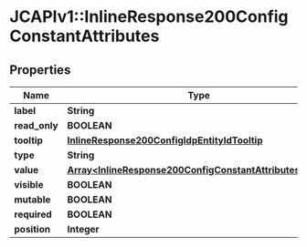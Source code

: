 # JCAPIv1::InlineResponse200ConfigConstantAttributes

## Properties
Name | Type | Description | Notes
------------ | ------------- | ------------- | -------------
**label** | **String** |  | [optional] 
**read_only** | **BOOLEAN** |  | [optional] 
**tooltip** | [**InlineResponse200ConfigIdpEntityIdTooltip**](InlineResponse200ConfigIdpEntityIdTooltip.md) |  | [optional] 
**type** | **String** |  | [optional] 
**value** | [**Array&lt;InlineResponse200ConfigConstantAttributesValue&gt;**](InlineResponse200ConfigConstantAttributesValue.md) |  | [optional] 
**visible** | **BOOLEAN** |  | [optional] 
**mutable** | **BOOLEAN** |  | [optional] 
**required** | **BOOLEAN** |  | [optional] 
**position** | **Integer** |  | [optional] 


